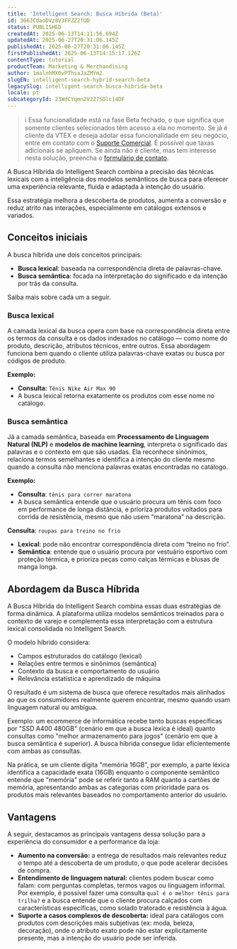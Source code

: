 ```yaml
---
title: 'Intelligent Search: Busca Híbrida (Beta)'
id: 366JCdaoDVz8V3FFZZ2fUD
status: PUBLISHED
createdAt: 2025-06-13T14:11:56.694Z
updatedAt: 2025-06-27T20:31:06.145Z
publishedAt: 2025-06-27T20:31:06.145Z
firstPublishedAt: 2025-06-13T14:15:17.126Z
contentType: tutorial
productTeam: Marketing & Merchandising
author: 1malnhMX0vPThsaJaZMYm2
slugEN: intelligent-search-hybrid-search-beta
legacySlug: intelligent-search-busca-hibrida-beta
locale: pt
subcategoryId: 23WdCYqmn2V2Z7SDlc14DF
---
```


> ℹ️ Essa funcionalidade está na fase Beta fechado, o que significa que somente clientes selecionados têm acesso a ela no momento. Se já é cliente da VTEX e deseja adotar essa funcionalidade em seu negócio, entre em contato com o [Suporte Comercial](/pt/tracks/support-at-vtex--4AXsGdGHqExp9ZkiNq9eMy/3KQWGgkPOwbFTPfBxL7YwZ). É possível que taxas adicionais se apliquem. Se ainda não é cliente, mas tem interesse nesta solução, preencha o [formulário de contato](https://vtex.com/br-pt/contato/).

A Busca Híbrida do Intelligent Search combina a precisão das técnicas lexicais com a inteligência dos modelos semânticos de busca para oferecer uma experiência relevante, fluida e adaptada à intenção do usuário.

Essa estratégia melhora a descoberta de produtos, aumenta a conversão e reduz atrito nas interações, especialmente em catálogos extensos e variados.

## Conceitos iniciais

A busca híbrida une dois conceitos principais:

* **Busca lexical**: baseada na correspondência direta de palavras-chave.  
* **Busca semântica**: focada na interpretação do significado e da intenção por trás da consulta.

Saiba mais sobre cada um a seguir.

### Busca lexical

A camada lexical da busca opera com base na correspondência direta entre os termos da consulta e os dados indexados no catálogo — como nome do produto, descrição, atributos técnicos, entre outros. Essa abordagem funciona bem quando o cliente utiliza palavras-chave exatas ou busca por códigos de produto.

**Exemplo:**

* **Consulta:** `Tênis Nike Air Max 90`  
* A busca lexical retorna exatamente os produtos com esse nome no catálogo.

### Busca semântica

Já a camada semântica, baseada em **Processamento de Linguagem Natural (NLP)** e **modelos de machine learning**, interpreta o significado das palavras e o contexto em que são usadas. Ela reconhece sinônimos, relaciona termos semelhantes e identifica a intenção do cliente mesmo quando a consulta não menciona palavras exatas encontradas no catálogo.

**Exemplo:**

* **Consulta**: `tênis para correr maratona`  
* A busca semântica entende que o usuário procura um tênis com foco em performance de longa distância, e prioriza produtos voltados para corrida de resistência, mesmo que não usem “maratona” na descrição.

**Consulta**: `roupas para treino no frio`

* **Lexical**: pode não encontrar correspondência direta com “treino no frio”.  
* **Semântica**: entende que o usuário procura por vestuário esportivo com proteção térmica, e prioriza peças como calças térmicas e blusas de manga longa.

## Abordagem da Busca Híbrida

A Busca Híbrida do Intelligent Search combina essas duas estratégias de forma dinâmica. A plataforma utiliza modelos semânticos treinados para o contexto de varejo e complementa essa interpretação com a estrutura lexical consolidada no Intelligent Search.

O modelo híbrido considera:

* Campos estruturados do catálogo (lexical)  
* Relações entre termos e sinônimos (semântica)  
* Contexto da busca e comportamento do usuário  
* Relevância estatística e aprendizado de máquina

O resultado é um sistema de busca que oferece resultados mais alinhados ao que os consumidores realmente querem encontrar, mesmo quando usam linguagem natural ou ambígua.

Exemplo: um ecommerce de informática recebe tanto buscas específicas por "SSD A400 480GB" (cenário em que a busca léxica é ideal) quanto consultas como "melhor armazenamento para jogos" (cenário em que a busca semântica é superior). A busca híbrida consegue lidar eficientemente com ambas as consultas.

Na prática, se um cliente digita "memória 16GB", por exemplo, a parte léxica identifica a capacidade exata (16GB) enquanto o componente semântico entende que "memória" pode se referir tanto a RAM quanto a cartões de memória, apresentando ambas as categorias com prioridade para os produtos mais relevantes baseados no comportamento anterior do usuário.

## Vantagens

A seguir, destacamos as principais vantagens dessa solução para a experiência do consumidor e a performance da loja:

* **Aumento na conversão:** a entrega de resultados mais relevantes reduz o tempo até a descoberta de um produto, o que pode acelerar decisões de compra.  
* **Entendimento de linguagem natural:** clientes podem buscar como falam: com perguntas completas, termos vagos ou linguagem informal. Por exemplo, é possível fazer uma consulta `qual é o melhor tênis para trilha?` e a busca entende que o cliente procura calçados com características específicas, como solado tratorado e resistência à água.  
* **Suporte a casos complexos de descoberta:** ideal para catálogos com produtos com descrições mais subjetivas (ex: moda, beleza, decoração), onde o atributo exato pode não estar explicitamente presente, mas a intenção do usuário pode ser inferida.

